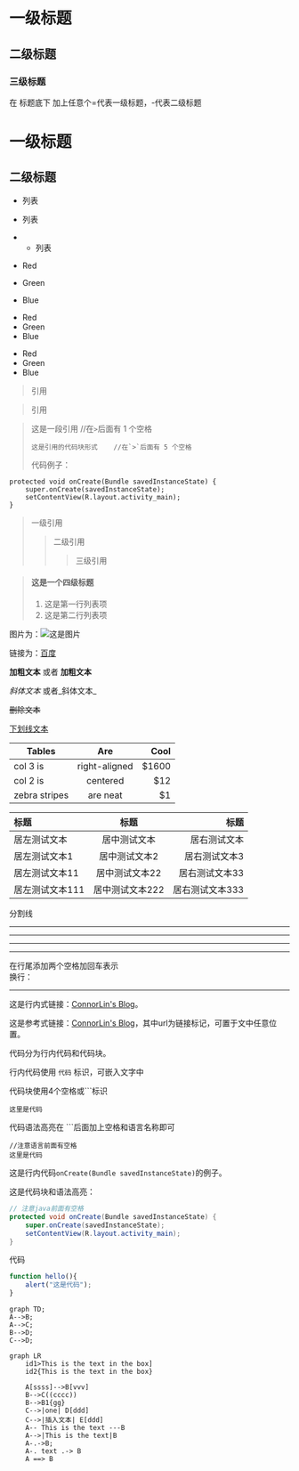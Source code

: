 
 <link rel="stylesheet" href="https://github.com/iamcco/markdown.css/blob/master/dest/github/markdown.css">

# 一级标题

## 二级标题

### 三级标题

在 标题底下 加上任意个=代表一级标题，-代表二级标题

一级标题
======

二级标题
----------
- 列表
-  列表
- - 列表

- Red
- Green
- Blue

* Red
* Green
* Blue

+ Red
+ Green
+ Blue

> 引用

> 引用

> 这是一段引用    //在`>`后面有 1 个空格
> 
>     这是引用的代码块形式    //在`>`后面有 5 个空格
>     
> 代码例子：
>   
    protected void onCreate(Bundle savedInstanceState) {
        super.onCreate(savedInstanceState);
        setContentView(R.layout.activity_main);
    }

> 一级引用
> > 二级引用
> > > 三级引用

> #### 这是一个四级标题
> 
> 1. 这是第一行列表项
> 2. 这是第二行列表项



图片为：![这是图片](http://public.wutongwan.org/public-20171227-FiBKA_szmpTa8-gsCj83BGc3M0is?imageView2/1/w/380/h/285)

链接为：[百度](http://www.baidu.com)

**加粗文本** 或者 __加粗文本__

*斜体文本*  或者_斜体文本_

~~删除文本~~

<u>下划线文本</u>

[url]: http://connorlin.github.io/ "ConnorLin's Blog"


| Tables        | Are           | Cool  |
| ------------- |:-------------:| -----:|
| col 3 is      | right-aligned | $1600 |
| col 2 is      | centered      |   $12 |
| zebra stripes | are neat      |    $1 |



|标题|标题|标题|
|:---|:---:|---:|
|居左测试文本|居中测试文本|居右测试文本|
|居左测试文本1|居中测试文本2|居右测试文本3|
|居左测试文本11|居中测试文本22|居右测试文本33|
|居左测试文本111|居中测试文本222|居右测试文本333|
分割线 
***
***
---
___
在行尾添加两个空格加回车表示  
换行：

* * *


这是行内式链接：[ConnorLin's Blog](http://connorlin.github.io)。

这是参考式链接：[ConnorLin's Blog][url]，其中url为链接标记，可置于文中任意位置。

代码分为行内代码和代码块。

行内代码使用 `代码` 标识，可嵌入文字中

代码块使用4个空格或```标识

```
这里是代码
```

代码语法高亮在 ```后面加上空格和语言名称即可

``` 语言
//注意语言前面有空格
这里是代码
```


这是行内代码`onCreate(Bundle savedInstanceState)`的例子。

这是代码块和语法高亮：

``` java
// 注意java前面有空格
protected void onCreate(Bundle savedInstanceState) {
    super.onCreate(savedInstanceState);
    setContentView(R.layout.activity_main);
}
```

代码

``` javascript
function hello(){
    alert("这是代码");    
}
```


``` mermaid
graph TD;
A-->B;
A-->C;
B-->D;
C-->D;
```

``` mermaid
graph LR
    id1>This is the text in the box]
    id2{This is the text in the box}
    
    A[ssss]-->B[vvv]
    B-->C((cccc))
    B-->B1{gg}
    C-->|one| D[ddd]
    C-->|插入文本| E[ddd]
    A-- This is the text ---B
    A-->|This is the text|B
    A-.->B;
    A-. text .-> B
    A ==> B
    
```